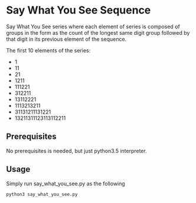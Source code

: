 # Say What You See Sequence

Say What You See series where each element of series is composed of groups in the form as the count of the longest same digit group followed by that digit in its previous element of the sequence.

The first 10 elements of the series:
* 1
* 11
* 21
* 1211
* 111221
* 312211
* 13112221
* 1113213211
* 31131211131221
* 13211311123113112211

## Prerequisites
   No prerequisites is needed, but just python3.5 interpreter.

## Usage
   Simply run say_what_you_see.py as the following
   
   ```commandline
   python3 say_what_you_see.py
```